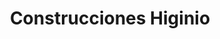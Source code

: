 ---
title: "Construcciones Higinio"
url: /chiclana-de-la-frontera/construcciones-higinio/
shop: Allgemein
---